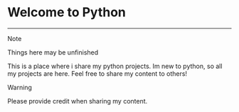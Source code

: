 # Welcome to Python
------------------------------------
> [!NOTE]
> Things here may be unfinished

This is a place where i share my python projects. Im new to python, so all my projects are here.
Feel free to share my content to others!
> [!WARNING]
> Please provide credit when sharing my content.
